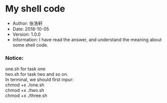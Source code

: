 # My shell code
- Author: 张浩轩
- Date: 2018-10-05
- Version: 1.0.0
- Information: I have read the answer, and understand the meaning about some shell code.  

### Notice:  
one.sh for task one  
two.sh for task two and so on.  
In terminal, we should first inpur:  
chmod +x ./one.sh  
chmod +x ./two.sh  
chmod +x ./three.sh


